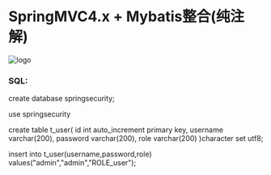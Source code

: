 # SpringMVC4.x + Mybatis整合(纯注解)

![logo](http://bbs.marding.cn/data/attachment/forum/201806/30/032142y422ckr4xfgm6fcf.jpg)
 
### SQL:
create database springsecurity;

use springsecurity

create table t_user(
id int auto_increment primary key,
username varchar(200),
password varchar(200),
role varchar(200)
)character set utf8;

insert into t_user(username,password,role) values("admin","admin","ROLE_user");